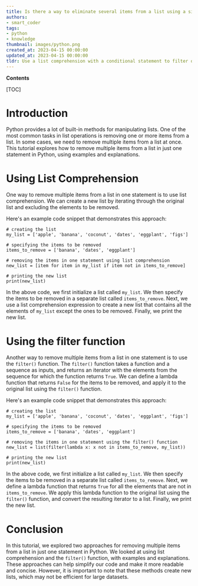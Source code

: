 ```yaml
---
title: Is there a way to eliminate several items from a list using a single statement?
authors:
- smart_coder
tags:
- python
- knowledge
thumbnail: images/python.png
created_at: 2023-04-15 00:00:00
updated_at: 2023-04-15 00:00:00
tldr: Use a list comprehension with a conditional statement to filter out the items to be removed in a single expression.
---
```


**Contents**

[TOC]

# Introduction
Python provides a lot of built-in methods for manipulating lists. One of the most common tasks in list operations is removing one or more items from a list. In some cases, we need to remove multiple items from a list at once. This tutorial explores how to remove multiple items from a list in just one statement in Python, using examples and explanations.

# Using List Comprehension
One way to remove multiple items from a list in one statement is to use list comprehension. We can create a new list by iterating through the original list and excluding the elements to be removed.

Here's an example code snippet that demonstrates this approach:

```
# creating the list
my_list = ['apple', 'banana', 'coconut', 'dates', 'eggplant', 'figs']

# specifying the items to be removed
items_to_remove = ['banana', 'dates', 'eggplant']

# removing the items in one statement using list comprehension
new_list = [item for item in my_list if item not in items_to_remove]

# printing the new list
print(new_list)
```

In the above code, we first initialize a list called `my_list`. We then specify the items to be removed in a separate list called `items_to_remove`. Next, we use a list comprehension expression to create a new list that contains all the elements of `my_list` except the ones to be removed. Finally, we print the new list.

# Using the filter function
Another way to remove multiple items from a list in one statement is to use the `filter()` function. The `filter()` function takes a function and a sequence as inputs, and returns an iterator with the elements from the sequence for which the function returns `True`. We can define a lambda function that returns `False` for the items to be removed, and apply it to the original list using the `filter()` function.

Here's an example code snippet that demonstrates this approach:

```
# creating the list
my_list = ['apple', 'banana', 'coconut', 'dates', 'eggplant', 'figs']

# specifying the items to be removed
items_to_remove = ['banana', 'dates', 'eggplant']

# removing the items in one statement using the filter() function
new_list = list(filter(lambda x: x not in items_to_remove, my_list))

# printing the new list
print(new_list)
```

In the above code, we first initialize a list called `my_list`. We then specify the items to be removed in a separate list called `items_to_remove`. Next, we define a lambda function that returns `True` for all the elements that are not in `items_to_remove`. We apply this lambda function to the original list using the `filter()` function, and convert the resulting iterator to a list. Finally, we print the new list.

# Conclusion
In this tutorial, we explored two approaches for removing multiple items from a list in just one statement in Python. We looked at using list comprehension and the `filter()` function, with examples and explanations. These approaches can help simplify our code and make it more readable and concise. However, it is important to note that these methods create new lists, which may not be efficient for large datasets.
